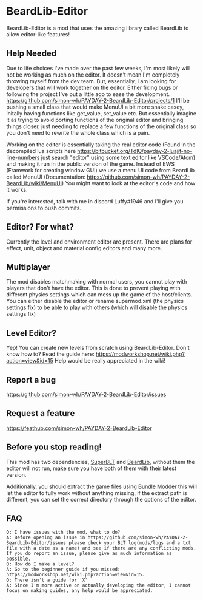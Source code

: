 # BeardLib-Editor

BeardLib-Editor is a mod that uses the amazing library called BeardLib to allow editor-like features!

## Help Needed
Due to life choices I've made over the past few weeks, I'm most likely will not be working as much on the editor. It doesn't mean I'm completely throwing myself from the dev team. But, essentially, I am looking for developers that will work together on the editor. Either fixing bugs or following the project I've put a little ago to ease the development.
https://github.com/simon-wh/PAYDAY-2-BeardLib-Editor/projects/1 I'll be pushing a small class that would make MenuUI a bit more snake casey, initally having functions like get_value, set_value etc. But essentially imagine it as trying to avoid porting functions of the original editor and bringing things closer, just needing to replace a few functions of the original class so you don't need to rewrite the whole class which is a pain.

Working on the editor is essentially taking the real editor code (Found in the decompiled lua scripts here https://bitbucket.org/TdlQ/payday-2-luajit-no-line-numbers just search "editor" using some text editor like VSCode/Atom) and making it run in the public version of the game. Instead of EWS (Framwork for creating window GUI) we use a menu UI code from BeardLib called MenuUI (Documentation: https://github.com/simon-wh/PAYDAY-2-BeardLib/wiki/MenuUI) You might want to look at the editor's code and how it works.

If you're interested, talk with me in discord Luffy#1946 and I'll give you permissions to push commits.

## Editor? For what?
Currently the level and environment editor are present. There are plans for effect, unit, object and material config editors and many more.

## Multiplayer
The mod disables matchmaking with normal users, you cannot play with players that don't have the editor.
This is done to prevent playing with different physics settings which can mess up the game of the host/clients.
You can either disable the editor or rename supermod.xml (the physics settings fix) to be able to play with others (which will disable the physics settings fix)

## Level Editor?
Yep! You can create new levels from scratch using BeardLib-Editor.
Don't know how to? Read the guide here: https://modworkshop.net/wiki.php?action=view&id=15
Help would be really appreciated in the wiki!

## Report a bug
https://github.com/simon-wh/PAYDAY-2-BeardLib-Editor/issues

## Request a feature
https://feathub.com/simon-wh/PAYDAY-2-BeardLib-Editor

## Before you stop reading!
This mod has two dependencies, [SuperBLT](https://superblt.znix.xyz) and [BeardLib](https://modworkshop.net/mydownloads.php?action=view_down&did=14924), without them the editor will not run, make sure you have both of them with their latest version.

Additionally, you should extract the game files using [Bundle Modder](https://modworkshop.net/mydownloads.php?action=view_down&did=197) this will let the editor to fully work without anything missing, if the extract path is different, you can set the correct directory through the options of the editor.

## FAQ

    Q: I have issues with the mod, what to do?
    A: Before opening an issue in https://github.com/simon-wh/PAYDAY-2-BeardLib-Editor/issues please check your BLT log(mods/logs and a txt file with a date as a name) and see if there are any conflicting mods. If you do report an issue, please give as much information as possible.
    Q: How do I make a level?
    A: Go to the beginner guide if you missed: https://modworkshop.net/wiki.php?action=view&id=15.
    Q: There isn't a guide for 'X'
    A: Since I'm more active on actually developing the editor, I cannot focus on making guides, any help would be appreciated.
